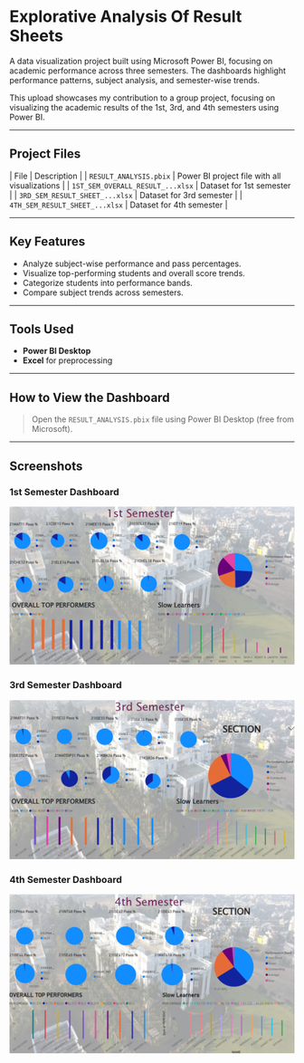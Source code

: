 # Explorative Analysis Of Result Sheets

A data visualization project built using Microsoft Power BI, focusing on academic performance across three semesters. The dashboards highlight performance patterns, subject analysis, and semester-wise trends.

This upload showcases my contribution to a group project, focusing on visualizing the academic results of the 1st, 3rd, and 4th semesters using Power BI.


---

## Project Files

| File | Description |
| `RESULT_ANALYSIS.pbix` | Power BI project file with all visualizations |
| `1ST_SEM_OVERALL_RESULT_...xlsx` | Dataset for 1st semester |
| `3RD_SEM_RESULT_SHEET_...xlsx` | Dataset for 3rd semester |
| `4TH_SEM_RESULT_SHEET_...xlsx` | Dataset for 4th semester |

---

## Key Features

- Analyze subject-wise performance and pass percentages.
- Visualize top-performing students and overall score trends.
- Categorize students into performance bands.
- Compare subject trends across semesters.

---

## Tools Used

- **Power BI Desktop**
- **Excel** for preprocessing
  

---


## How to View the Dashboard

> Open the `RESULT_ANALYSIS.pbix` file using Power BI Desktop (free from Microsoft).

---

## Screenshots

### 1st Semester Dashboard
![1st Semester](1st-sem-dashboard.png)

### 3rd Semester Dashboard
![3rd Semester](3rd-sem-dashboard.png)

### 4th Semester Dashboard
![4th Semester](4th-sem-dashboard.png)



